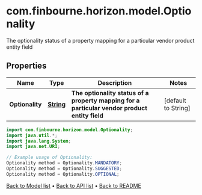 # com.finbourne.horizon.model.Optionality
The optionality status of a property mapping for a particular vendor product entity field

## Properties

Name | Type | Description | Notes
------------ | ------------- | ------------- | -------------
**Optionality** | [**String**](.md) | **The optionality status of a property mapping for a particular vendor product entity field** | [default to String]

```java
import com.finbourne.horizon.model.Optionality;
import java.util.*;
import java.lang.System;
import java.net.URI;

// Example usage of Optionality:
Optionality method = Optionality.MANDATORY;
Optionality method = Optionality.SUGGESTED;
Optionality method = Optionality.OPTIONAL;
```


[Back to Model list](../README.md#documentation-for-models) &#8226; [Back to API list](../README.md#documentation-for-api-endpoints) &#8226; [Back to README](../README.md)
